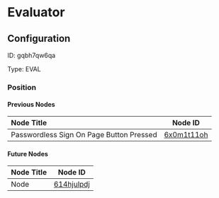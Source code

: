 # Evaluator
## Configuration
ID:  gqbh7qw6qa

Type: EVAL 








### Position

#### Previous Nodes
| Node Title | Node ID |
| :------------- | ------------ |
| Passwordless Sign On Page Button Pressed | [6x0m1t11oh](./6x0m1t11oh.md) | 
 
 #### Future Nodes
| Node Title | Node ID |
| :------------- | ------------ |
| Node |[614hjulpdj](./614hjulpdj.md) | 